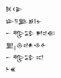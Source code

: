 <div class='block'>
<div class='line'>𒍮𒌋𒉌</div>
<div class='line'>𒇽𒀀𒆥𒂊𒋙𒉡</div>
<div class='line'>𒀸 𒈜𒁉 𒂍𒄑𒈿</div>
<div class='line'>𒅅𒁲𒁀𒀭𒈾𒅆</div>
<div class='line'>𒀸 𒈜𒁉 𒀊</div>
<div class='line'>𒈨𒌍</div>
</div>